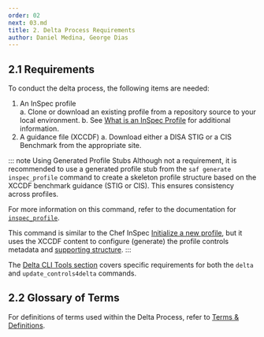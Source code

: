 ```yaml
---
order: 02
next: 03.md
title: 2. Delta Process Requirements
author: Daniel Medina, George Dias
---
```


## 2.1 Requirements

To conduct the delta process, the following items are needed:

1. An InSpec profile  
    a. Clone or download an existing profile from a repository source to your local environment.
    b. See [What is an InSpec Profile](../beginner/02.md#what-is-an-inspec-profile) for additional information.
2. A guidance file (XCCDF)
    a. Download either a DISA STIG or a CIS Benchmark from the appropriate site.

::: note Using Generated Profile Stubs
Although not a requirement, it is recommended to use a generated profile stub from the `saf generate inspec_profile` command to create a skeleton profile structure based on the XCCDF benchmark guidance (STIG or CIS). This ensures consistency across profiles.

For more information on this command, refer to the documentation for [`inspec_profile`](https://saf-cli.mitre.org/#inspec-profile).

This command is similar to the Chef InSpec [Initialize a new profile](../beginner/03.md#creating-the-profile), but it uses the XCCDF content to configure (generate) the profile controls metadata and [supporting structure](../beginner/02.md#the-structure-of-an-inspec-profile).
:::

The [Delta CLI Tools section](./03.md#31-cli-tools) covers specific requirements for both the `delta` and `update_controls4delta` commands.

## 2.2 Glossary of Terms

For definitions of terms used within the Delta Process, refer to [Terms & Definitions](../profile-dev-test/27.md#terms--definitions).
